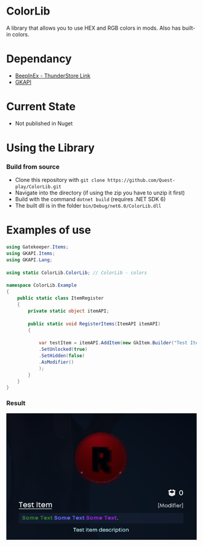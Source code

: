 # ColorLib

A library that allows you to use HEX and RGB colors in mods. Also has built-in colors.

# Dependancy

- [BeepInEx - ThunderStore Link](https://thunderstore.io/c/gatekeeper/p/BepInEx/BepInExPack_IL2CPP/)
- [GKAPI](https://thunderstore.io/c/gatekeeper/p/GatekeeperModding/GKAPI/)

# Current State

- Not published in Nuget

# Using the Library

### Build from source
- Clone this repository with ``git clone https://github.com/Quest-play/ColorLib.git`` 
- Navigate into the directory (if using the zip you have to unzip it first)
- Build with the command ``dotnet build`` (requires .NET SDK 6)
- The built dll is in the folder ``bin/Debug/net6.0/ColorLib.dll``


# Examples of use

```csharp
using Gatekeeper.Items;
using GKAPI.Items;
using GKAPI.Lang;

using static ColorLib.ColorLib; // ColorLib - colors

namespace ColorLib.Example
{
    public static class ItemRegister
    {
        private static object itemAPI;

        public static void RegisterItems(ItemAPI itemAPI)
        {

            var testItem = itemAPI.AddItem(new GkItem.Builder("Test Item", "Test item description", $"{ColorHelper.WrapInColor("Some Text", DarkGreen)} {ColorHelper.WrapInColor("Some Text", Blue)} {ColorHelper.WrapInColor("Some Text", Purple) }.") // {ColorHelper.WrapInColor("Any Text", COLOR FROM COLORLIB)}
            .SetUnlocked(true)
            .SetHidden(false)
            .AsModifier()
            );
        }
    }
}
```

### Result

![result](https://raw.githubusercontent.com/Quest-play/ColorLib/main/docs/example.png)